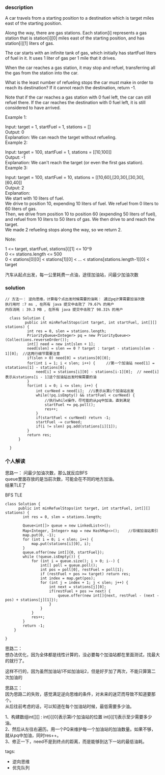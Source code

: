 ### description    
  A car travels from a starting position to a destination which is target miles east of the starting position.  
    
  Along the way, there are gas stations.  Each station[i] represents a gas station that is station[i][0] miles east of the starting position, and has station[i][1] liters of gas.  
    
  The car starts with an infinite tank of gas, which initially has startFuel liters of fuel in it.  It uses 1 liter of gas per 1 mile that it drives.  
    
  When the car reaches a gas station, it may stop and refuel, transferring all the gas from the station into the car.  
    
  What is the least number of refueling stops the car must make in order to reach its destination?  If it cannot reach the destination, return -1.  
    
  Note that if the car reaches a gas station with 0 fuel left, the car can still refuel there.  If the car reaches the destination with 0 fuel left, it is still considered to have arrived.  
    
     
    
  Example 1:  
    
  Input: target = 1, startFuel = 1, stations = []  
  Output: 0  
  Explanation: We can reach the target without refueling.  
  Example 2:  
    
  Input: target = 100, startFuel = 1, stations = [[10,100]]  
  Output: -1  
  Explanation: We can't reach the target (or even the first gas station).  
  Example 3:  
    
  Input: target = 100, startFuel = 10, stations = [[10,60],[20,30],[30,30],[60,40]]  
  Output: 2  
  Explanation:   
  We start with 10 liters of fuel.  
  We drive to position 10, expending 10 liters of fuel.  We refuel from 0 liters to 60 liters of gas.  
  Then, we drive from position 10 to position 60 (expending 50 liters of fuel),  
  and refuel from 10 liters to 50 liters of gas.  We then drive to and reach the target.  
  We made 2 refueling stops along the way, so we return 2.  
     
    
  Note:  
    
  1 <= target, startFuel, stations[i][1] <= 10^9  
  0 <= stations.length <= 500  
  0 < stations[0][0] < stations[1][0] < ... < stations[stations.length-1][0] < target  
    
  汽车从起点出发，每一公里耗费一点油，途径加油站，问最少加油次数  
    
### solution    
```    
// 方法一： 逆向思维，计算每个点出发时候需要的油耗： 通过pq计算需要加油次数  
执行用时 :7 ms , 在所有 java 提交中击败了 79.67% 的用户    
内存消耗 : 39.3 MB , 在所有 java 提交中击败了 98.31% 的用户  
  
  class Solution {  
         public int minRefuelStops(int target, int startFuel, int[][] stations) {  
          int res = 0, slen = stations.length;  
          PriorityQueue<Integer> pq = new PriorityQueue<>(Collections.reverseOrder());  
          int[] need = new int[slen + 1];  
          need[slen] = slen == 0 ? target : target - stations[slen - 1][0];  //这两行细节需要注意  
          if(slen > 0) need[0] = stations[0][0];  
          for(int i = 1; i < slen; i++) {     //第一个加油站 need[1] = statations[1] - stations[0];  
              need[i] = stations[i][0] - stations[i-1][0];  // need[i] 表示从stations[i - 1]这个加油站出发时候需要的油  
          }  
          for(int i = 0; i <= slen; i++) {  
              int curNeed = need[i];  //i表示从第i个加油站出发  
              while(!pq.isEmpty() && startFuel < curNeed) {  
                  //执行while操作，尽可能的从pq中加油，直到满足  
                  startFuel += pq.poll();  
                  res++;  
              }  
              if(startFuel < curNeed) return -1;  
              startFuel -= curNeed;  
              if(i != slen) pq.add(stations[i][1]);  
          }  
          return res;  
      }  
    
  }  
```    
    
### 个人解读    
  思路一： 问最少加油次数，那么就反应BFS  
  queue里面存放的是当前次数，可能会在不同的地方加油。  
  结果TLE了  
    
  BFS TLE   
  ```  
  class Solution {  
        public int minRefuelStops(int target, int startFuel, int[][] stations) {  
          int res = 0, slen = stations.length;  
    
          Queue<int[]> queue = new LinkedList<>();  
          Map<Integer, Integer> map = new HashMap<>();    //存储加油站索引  
          map.put(0, -1);  
          for (int i = 0; i < slen; i++) {  
              map.put(stations[i][0], i);  
          }  
          queue.offer(new int[]{0, startFuel});  
          while (!queue.isEmpty()) {  
              for (int i = queue.size(); i > 0; i--) {  
                  int[] poll = queue.poll();  
                  int pos = poll[0], restFuel = poll[1];  
                  if (restFuel + pos >= target) return res;  
                  int index = map.get(pos);  
                  for (int j = index + 1; j < slen; j++) {  
                      int next = stations[j][0];  
                      if(restFuel + pos >= next) {  
                          queue.offer(new int[]{next, restFuel - (next - pos) + stations[j][1]});  
                      }  
                  }  
              }  
              res++;  
          }  
          return -1;  
      }  
    
  }  
  ```  
    
  思路二：   
  想办法优化，因为全体都是线性计算的，没必要每个加油站都在里面测试，找最大的就行了。  
    
  这样不行的，因为虽然加油站1不如加油站2，但是好歹加了两次，不能只算第二次加油的  
    
  思路三：  
  因为思路二的失败，感觉满足逆向思维的条件，对未来的迷茫而导致不知道要那个。  
  从后往前考虑的话，可以知道在每个加油站时候，最低需要多少油。  
    
  1、构建数组int[][] : int[i][0]表示第i个加油站的位置 int[i][1]表示至少需要多少油。  
  2、然后从左往右遍历。用一个PQ来维护每一个加油站的加油数量。如果不够，就从pq中加油，同时res++。  
  3、修正一下，need不是到终点的距离，而是能够到达下一站的最低油耗。  
    
    
tags:    
  -  逆向思维  
  -  优先队列  
